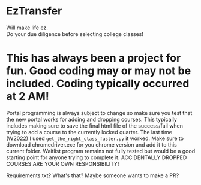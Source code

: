 # EzTransfer
Will make life ez. <br>
Do your due diligence before selecting college classes!


# This has always been a project for fun. Good coding may or may not be included. Coding typically occurred at 2 AM!
Portal programming is always subject to change so make sure you test that the new portal works for adding and dropping courses. This typically includes making sure to save the final html file of the success/fail when trying to add a course to the currently locked quarter.
The last time (W2022) I used `get_the_right_class_faster.py` it worked. Make sure to download chromedriver.exe for you chrome version and add it to this current folder.
Waitlist program remains not fully tested but would be a good starting point for anyone trying to complete it. ACCIDENTALLY DROPPED COURSES ARE YOUR OWN RESPONSIBILITY!

Requirements.txt? What's that? Maybe someone wants to make a PR?
